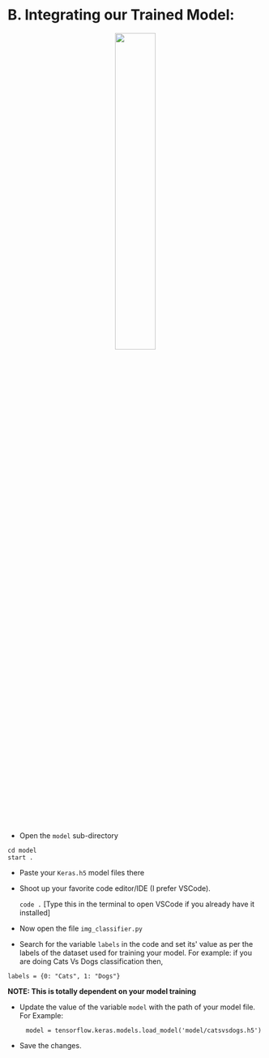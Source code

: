 # B. Integrating our Trained Model:

<p align = "center"><img src = "https://media.giphy.com/media/9VfMSBNUmELTi/giphy.gif" width = 40%></p>



- Open the `model` sub-directory 

```
cd model
start .
```

- Paste your `Keras.h5` model files there

- Shoot up your favorite code editor/IDE (I prefer VSCode).

    `code .` [Type this in the terminal to open VSCode if you already have it installed]

- Now open the file `img_classifier.py`

- Search for the variable `labels` in the code and set its' value as per the labels of the dataset used for training your model. For example: if you are doing Cats Vs Dogs classification then,

```
labels = {0: "Cats", 1: "Dogs"}
```

**NOTE: This is totally dependent on your model training**

- Update the value of the variable `model` with the path of your model file. For Example:

```
     model = tensorflow.keras.models.load_model('model/catsvsdogs.h5')
```
    
- Save the changes.
